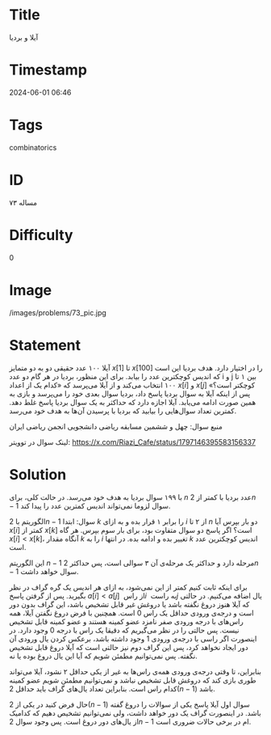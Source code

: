 # Title
آیلا و بردیا
# Timestamp
2024-06-01 06:46
# Tags
combinatorics
# ID
مساله ۷۳
# Difficulty
0
# Image
/images/problems/73_pic.jpg
# Statement
آیلا ۱۰۰ عدد حقیقی دو به دو متمایز $x[1]$ تا $x[100]‏$‎ را در اختیار دارد. هدف بردیا این است که اندیس کوچکترین عدد را بیابد. برای این منظور، بردیا در هر گام دو عدد i و j بین ۱ تا ۱۰۰ انتخاب می‌کند و از آیلا می‌پرسد که «کدام یک از اعداد $x[i]$ و $x[j]‏$‎ کوچکتر است؟» پس از اینکه آیلا به سوال بردیا پاسخ داد، بردیا سوال بعدی خود را می‌پرسد و بازی به همین صورت ادامه می‌یابد. آیلا اجازه دارد که حداکثر به یک سوال بردیا پاسخ غلط دهد. کمترین تعداد سوال‌هایی را بیابید که بردیا با پرسیدن آن‌ها به هدف خود می‌رسد.

منبع سوال: چهل و ششمین مسابقه ریاضی دانشجویی انجمن ریاضی ایران

لینک سوال در توویتر: https://x.com/Riazi_Cafe/status/1797146395583156337

# Solution

با ۱۹۹ سوال بردیا به هدف خود می‌رسد. در حالت کلی، برای $n$ عدد بردیا با کمتر از $2n-1‏$‎ سوال لزوما نمی‌تواند اندیس کمترین عدد را پیدا کند.

الگوریتم با $2n-1‏$‎ سوال: ابتدا $k$ را برابر ۱ قرار بده و به ازای $i$ از ۲ تا $n$ دو بار بپرس آیا $‏x[i]‏$‎ کمتر از $x[k]$ است؟ اگر پاسخ دو سوال متفاوت بود، برای بار سوم بپرس. هر گاه $x[i] < x[k]$، آنگاه مقدار $k$ را به $i$ تغییر بده و ادامه بده. در انتها $k$ اندیس کوچکترین عدد است.

این الگوریتم $n-1‏$‎ مرحله دارد و حداکثر یک مرحله‌ی آن ۳ سوالی است، پس حداکثر $2n-1‏$‎ سوال خواهد داشت.

برای اینکه ثابت کنیم کمتر از این نمی‌شود، به ازای هر اندیس یک گره گراف در نظر بگیرید. پس از گرفتن پاسخ $a[i] < a[j]‏$‎ از راس ‏$‎i‏$‎ به راست ‏$‎j‏$‎ یال اضافه می‌کنیم. در حالتی که آیلا هنوز دروغ نگفته باشد یا دروغش غیر قابل تشخیص باشد، این گراف بدون دور است و درجه‌ی ورودی حداقل یک راس 0 است. همچنین با فرض دروغ نگفتن آیلا، همه راس‌های با درجه ورودی صفر نامزد عضو کمینه هستند و عضو کمینه قابل تشخیص نیست. پس  حالتی را در نظر می‌گیریم که دقیقا یک راس با درجه 0 وجود دارد. در اینصورت اگر راسی با درجه‌ی ورودی 1 وجود داشته باشد، برعکس کردن یال ورودی آن دور ایجاد نخواهد کرد، پس این گراف دوم نیز حالتی است که آیلا دروغ قابل تشخیص نگفته. پس نمی‌توانیم مطمئن شویم که آیا این یال دروغ بوده یا نه.

بنابراین، تا وقتی درجه‌ی ورودی همه‌ی راس‌ها به غیر از یکی حداقل ۲ نشود، آیلا می‌تواند طوری بازی کند که دروغش قابل تشخیص نباشد و نمی‌توانیم مطمئن شویم عضو کمینه کدام راس است. بنابراین تعداد یال‌های گراف باید حداقل $2(n-1)$ باشد.

حال فرض کنید در یکی از $2(n-1)‏$‎ سوال اول آیلا پاسخ یکی از سوالات را دروغ گفته باشد. در اینصورت گراف یک دور خواهد داشت، ولی نمی‌توانیم تشخیص دهیم که کدامیک از یال‌های دور دروغ است. پس وجود سوال $2n-1‏$‎ ام در برخی حالات ضروری است.
